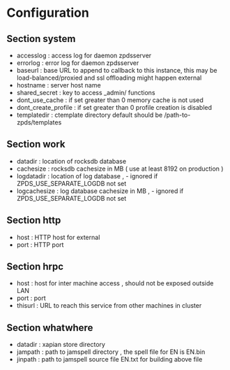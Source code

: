 # Configuration

## Section system

- accesslog : access log for daemon zpdsserver
- errorlog : error log for daemon zpdsserver
- baseurl : base URL to append to callback to this instance, this may be load-balanced/proxied and ssl offloading might happen external
- hostname : server host name
- shared_secret : key to access _admin/ functions
- dont_use_cache : if set greater than 0 memory cache is not used
- dont_create_profile : if set greater than 0 profile creation is disabled
- templatedir : ctemplate directory default should be /path-to-zpds/templates


## Section work

- datadir : location of rocksdb database
- cachesize : rocksdb cachesize in MB ( use at least 8192 on production )
- logdatadir : location of log database , - ignored if ZPDS_USE_SEPARATE_LOGDB not set
- logcachesize : log database cachesize in MB , - ignored if ZPDS_USE_SEPARATE_LOGDB not set

## Section http

- host : HTTP host for external
- port : HTTP port

## Section hrpc 

- host : host for inter machine access , should not be exposed outside LAN
- port : port
- thisurl : URL to reach this service from other machines in cluster

## Section whatwhere
- datadir : xapian store directory
- jampath : path to jamspell directory , the spell file for EN is EN.bin
- jinpath : path to jamspell source file EN.txt for building above file 

